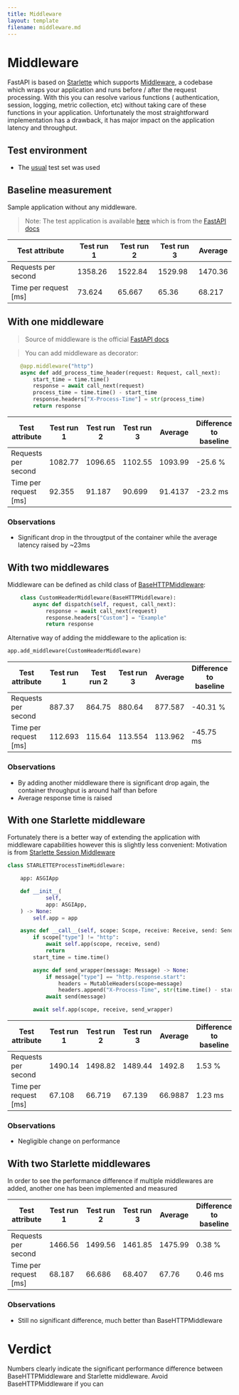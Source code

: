 ```yaml
---
title: Middleware
layout: template
filename: middleware.md
---
```


# Middleware

FastAPI is based on [Starlette](https://www.starlette.io/) which supports [Middleware](https://fastapi.tiangolo.com/tutorial/middleware/?h=middlew#middleware), a codebase which wraps your application and runs before / after the request processing.
With this you can resolve various functions ( authentication, session, logging, metric collection, etc) without taking care of these functions in your application.
Unfortunately the most straightforward implementation has a drawback, it has major impact on the application latency and throughput. 

## Test environment
* The [usual](https://kisspeter.github.io/fastapi-performance-optimization/#test-environment) test set was used

## Baseline measurement

Sample application without any middleware.
> Note: The test application is available [here](https://github.com/KissPeter/fastapi-performance-optimization/blob/main/app_files/app.py) which is from the [FastAPI docs](https://fastapi.tiangolo.com/tutorial/middleware/)

| **Test attribute**    |   **Test run 1** |   **Test run 2** |   **Test run 3** |   **Average** |
|-----------------------|------------------|------------------|------------------|---------------|
| Requests per second   |         1358.26  |         1522.84  |          1529.98 |      1470.36  |
| Time per request [ms] |           73.624 |           65.667 |            65.36 |        68.217 |


## With one middleware

> Source of middleware is the official [FastAPI docs](https://www.starlette.io/middleware/#basehttpmiddleware)

> You can add middleware as decorator:
```python
    @app.middleware("http")
    async def add_process_time_header(request: Request, call_next):
        start_time = time.time()
        response = await call_next(request)
        process_time = time.time() - start_time
        response.headers["X-Process-Time"] = str(process_time)
        return response
```

| **Test attribute**    |   **Test run 1** |   **Test run 2** |   **Test run 3** |   **Average** | Difference to baseline   |
|-----------------------|------------------|------------------|------------------|---------------|--------------------------|
| Requests per second   |         1082.77  |         1096.65  |         1102.55  |     1093.99   | -25.6 %                  |
| Time per request [ms] |           92.355 |           91.187 |           90.699 |       91.4137 | -23.2 ms                 |


### Observations
* Significant drop in the througtput of the container while the average latency raised by ~23ms 

## With two middlewares

Middleware can be defined as child class of [BaseHTTPMiddleware](https://www.starlette.io/middleware/#basehttpmiddleware):
```python
    class CustomHeaderMiddleware(BaseHTTPMiddleware):
        async def dispatch(self, request, call_next):
            response = await call_next(request)
            response.headers["Custom"] = "Example"
            return response
```
Alternative way of adding the middleware to the aplication is:
```python
app.add_middleware(CustomHeaderMiddleware)
```

| **Test attribute**    |   **Test run 1** |   **Test run 2** |   **Test run 3** |   **Average** | Difference to baseline   |
|-----------------------|------------------|------------------|------------------|---------------|--------------------------|
| Requests per second   |          887.37  |           864.75 |          880.64  |       877.587 | -40.31 %                 |
| Time per request [ms] |          112.693 |           115.64 |          113.554 |       113.962 | -45.75 ms                |

### Observations
* By adding another middleware there is significant drop again, the container throughput is around half than before
* Average response time is raised

## With one Starlette middleware

Fortunately there is a better way of extending the application with middleware capabilities however this is slightly less convenient:
Motivation is from [Starlette Session Middleware](https://github.com/encode/starlette/blob/master/starlette/middleware/sessions.py)

```python
class STARLETTEProcessTimeMiddleware:

    app: ASGIApp

    def __init__(
            self,
            app: ASGIApp,
    ) -> None:
        self.app = app

    async def __call__(self, scope: Scope, receive: Receive, send: Send) -> None:
        if scope["type"] != "http":
            await self.app(scope, receive, send)
            return
        start_time = time.time()

        async def send_wrapper(message: Message) -> None:
            if message["type"] == "http.response.start":
                headers = MutableHeaders(scope=message)
                headers.append("X-Process-Time", str(time.time() - start_time))
            await send(message)

        await self.app(scope, receive, send_wrapper)
```

| **Test attribute**    |   **Test run 1** |   **Test run 2** |   **Test run 3** |   **Average** | Difference to baseline   |
|-----------------------|------------------|------------------|------------------|---------------|--------------------------|
| Requests per second   |         1490.14  |         1498.82  |         1489.44  |     1492.8    | 1.53 %                   |
| Time per request [ms] |           67.108 |           66.719 |           67.139 |       66.9887 | 1.23 ms                  |

### Observations
* Negligible change on performance 

## With two Starlette middlewares

In order to see the performance difference if multiple middlewares are added, another one has been implemented and measured

| **Test attribute**    |   **Test run 1** |   **Test run 2** |   **Test run 3** |   **Average** | Difference to baseline   |
|-----------------------|------------------|------------------|------------------|---------------|--------------------------|
| Requests per second   |         1466.56  |         1499.56  |         1461.85  |       1475.99 | 0.38 %                   |
| Time per request [ms] |           68.187 |           66.686 |           68.407 |         67.76 | 0.46 ms                  |

### Observations
* Still no significant difference, much better than BaseHTTPMiddleware 

# Verdict
Numbers clearly indicate the significant performance difference between BaseHTTPMiddleware and Starlette middleware. Avoid BaseHTTPMiddleware if you can